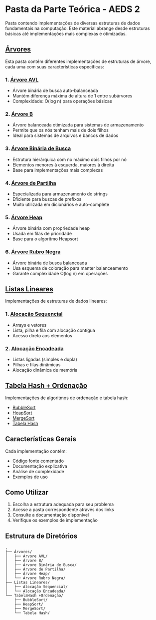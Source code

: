 # Pasta da Parte Teórica - AEDS 2

Pasta contendo implementações de diversas estruturas de dados fundamentais na computação. Este material abrange desde estruturas básicas até implementações mais complexas e otimizadas.

## [Árvores](./Árvores%20/)

Esta pasta contém diferentes implementações de estruturas de árvore, cada uma com suas características específicas:

### 1. [Árvore AVL](./Árvores%20/Árvore%20AVL/)
- Árvore binária de busca auto-balanceada
- Mantém diferença máxima de altura de 1 entre subárvores
- Complexidade: O(log n) para operações básicas

### 2. [Árvore B](./Árvores%20/Árvore%20B/)
- Árvore balanceada otimizada para sistemas de armazenamento
- Permite que os nós tenham mais de dois filhos
- Ideal para sistemas de arquivos e bancos de dados

### 3. [Árvore Binária de Busca](./Árvores%20/Árvore%20Binária%20de%20Busca/)
- Estrutura hierárquica com no máximo dois filhos por nó
- Elementos menores à esquerda, maiores à direita
- Base para implementações mais complexas

### 4. [Árvore de Partilha](./Árvores%20/Árvore%20de%20Partilha/)
- Especializada para armazenamento de strings
- Eficiente para buscas de prefixos
- Muito utilizada em dicionários e auto-complete

### 5. [Árvore Heap](./Árvores%20/Árvore%20Heap/)
- Árvore binária com propriedade heap
- Usada em filas de prioridade
- Base para o algoritmo Heapsort

### 6. [Árvore Rubro Negra](./Árvores%20/Árvore%20Rubro%20Negra/)
- Árvore binária de busca balanceada
- Usa esquema de coloração para manter balanceamento
- Garante complexidade O(log n) em operações

## [Listas Lineares](./Listas%20Lineares)

Implementações de estruturas de dados lineares:

### 1. [Alocação Sequencial](./Listas%20Lineares/Alocação%20Sequencial)
- Arrays e vetores
- Lista, pilha e fila com alocação contígua
- Acesso direto aos elementos

### 2. [Alocação Encadeada](./Listas%20Lineares/Alocação%20Encadeada)
- Listas ligadas (simples e dupla)
- Pilhas e filas dinâmicas
- Alocação dinâmica de memória

## [Tabela Hash + Ordenação](./TabelaHash%2BOrdenação)

Implementações de algoritmos de ordenação e tabela hash:

- [BubbleSort](./TabelaHash%2BOrdenação/BubbleSort)
- [HeapSort](./TabelaHash%2BOrdenação/HeapSort)
- [MergeSort](./TabelaHash%2BOrdenação/MergeSort)
- [Tabela Hash](./TabelaHash%2BOrdenação/Tabela%20Hash)

## Características Gerais

Cada implementação contém:
- Código fonte comentado
- Documentação explicativa
- Análise de complexidade
- Exemplos de uso

## Como Utilizar

1. Escolha a estrutura adequada para seu problema
2. Acesse a pasta correspondente através dos links
3. Consulte a documentação disponível
4. Verifique os exemplos de implementação

## Estrutura de Diretórios

```
.
├── Árvores/
│   ├── Árvore AVL/
│   ├── Árvore B/
│   ├── Árvore Binária de Busca/
│   ├── Árvore de Partilha/
│   ├── Árvore Heap/
│   └── Árvore Rubro Negra/
├── Listas Lineares/
│   ├── Alocação Sequencial/
│   └── Alocação Encadeada/
└── TabelaHash +Ordenação/
    ├── BubbleSort/
    ├── HeapSort/
    ├── MergeSort/
    └── Tabela Hash/
```